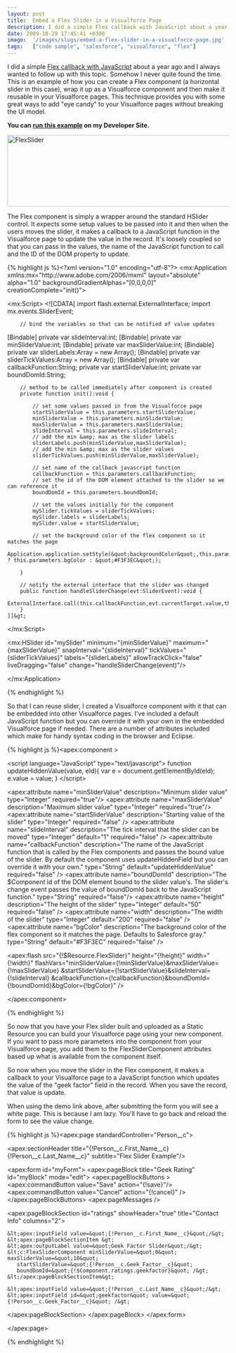 ```yaml
---
layout: post
title:  Embed a Flex Slider in a Visualforce Page
description: I did a simple Flex callback with JavaScript about a year ago and I always wanted to follow up with this topic. Somehow I never quite found the time. This is an example of how you can create a Flex component (a horizontal slider in this case), wrap it up as a Visualforce component and then make it reusable in your Visualforce pages. This technique provides you with some great ways to add eye candy to your Visualforce pages without breaking the UI model. You can run this example on my Developer S
date: 2009-10-29 17:45:41 +0300
image:  '/images/slugs/embed-a-flex-slider-in-a-visualforce-page.jpg'
tags:   ["code sample", "salesforce", "visualforce", "flex"]
---
```

<p>I did a simple <a href="/2008/12/09/flex-callback-example-with-visualforce/" target="_blank">Flex callback with JavaScript</a> about a year ago and I always wanted to follow up with this topic. Somehow I never quite found the time. This is an example of how you can create a Flex component (a horizontal slider in this case), wrap it up as a Visualforce component and then make it reusable in your Visualforce pages. This technique provides you with some great ways to add "eye candy" to your Visualforce pages without breaking the UI model.</p>
<p><strong>You can </strong><a href="http://jeffdouglas-developer-edition.na5.force.com/examples/flex_slider_example?id=a0H70000002Klmx" target="_blank"><strong>run this example</strong></a><strong> on my Developer Site.</strong></p>
<p><a href="http://jeffdouglas-developer-edition.na5.force.com/examples/flex_slider_example?id=a0H70000002Klmx"><img class="alignnone size-full wp-image-1553" title="FlexSlider" src="http://res.cloudinary.com/blog-jeffdouglas-com/image/upload/v1400399473/flexslider_dsnge1.png" alt="FlexSlider" width="544" height="162" /></a></p>
<p>The Flex component is simply a wrapper around the standard HSlider control. It expects some setup values to be passed into it and then when the users moves the slider, it makes a callback to a JavaScript function in the Visualforce page to update the value in the record. It's loosely coupled so that you can pass in the values, the name of the JavaScript function to call and the ID of the DOM property to update.</p>
{% highlight js %}&lt;?xml version=&quot;1.0&quot; encoding=&quot;utf-8&quot;?&gt;
&lt;mx:Application xmlns:mx=&quot;http://www.adobe.com/2006/mxml&quot;
	layout=&quot;absolute&quot; alpha=&quot;1.0&quot; backgroundGradientAlphas=&quot;[0,0,0,0]&quot;
	creationComplete=&quot;init()&quot;&gt;

&lt;mx:Script&gt;
	&lt;![CDATA[
		import flash.external.ExternalInterface;
		import mx.events.SliderEvent;

		// bind the variables so that can be notified of value updates
  [Bindable] private var slideInterval:int;
  [Bindable] private var minSliderValue:int;
  [Bindable] private var maxSliderValue:int;
  [Bindable] private var sliderLabels:Array = new Array();
  [Bindable] private var sliderTickValues:Array = new Array();
  [Bindable] private var callbackFunction:String;
  private var startSliderValue:int;
  private var boundDomId:String;

		// method to be called immediately after component is created
		private function init():void {

			// set some values passed in from the Visualforce page
			startSliderValue = this.parameters.startSliderValue;
			minSliderValue = this.parameters.minSliderValue;
			maxSliderValue = this.parameters.maxSliderValue;
			slideInterval = this.parameters.slideInterval;
			// add the min &amp; max as the slider labels
			sliderLabels.push(minSliderValue,maxSliderValue);
			// add the min &amp; max as the slider values
			sliderTickValues.push(minSliderValue,maxSliderValue);

			// set name of the callback javascript function
			callbackFunction = this.parameters.callbackFunction;
			// set the id of the DOM element attached to the slider so we can reference it
			boundDomId = this.parameters.boundDomId;

			// set the values initially for the component
			mySlider.tickValues = sliderTickValues;
			mySlider.labels = sliderLabels;
			mySlider.value = startSliderValue;

			// set the background color of the flex component so it matches the page
			Application.application.setStyle(&quot;backgroundColor&quot;,this.parameters.bgColor ? this.parameters.bgColor : &quot;#F3F3EC&quot;);

		}

		// notify the external interface that the slider was changed
		public function handleSliderChange(evt:SliderEvent):void {
			ExternalInterface.call(this.callbackFunction,evt.currentTarget.value,this.boundDomId);
		}
	]]&gt;
&lt;/mx:Script&gt;

&lt;mx:HSlider
	id=&quot;mySlider&quot;
	minimum=&quot;{minSliderValue}&quot;
	maximum=&quot;{maxSliderValue}&quot;
	snapInterval=&quot;{slideInterval}&quot;
	tickValues=&quot;{sliderTickValues}&quot;
	labels=&quot;{sliderLabels}&quot;
	allowTrackClick=&quot;false&quot;
	liveDragging=&quot;false&quot;
	change=&quot;handleSliderChange(event)&quot;/&gt;

&lt;/mx:Application&gt;

{% endhighlight %}
<p>So that I can reuse slider, I created a Visualforce component with it that can be embedded into other Visualforce pages. I've included a default JavaScript function but you can override it with your own in the embedded Visualforce page if needed. There are a number of attributes included which make for handy syntax coding in the browser and Eclipse.</p>
{% highlight js %}&lt;apex:component &gt;

  &lt;script language=&quot;JavaScript&quot; type=&quot;text/javascript&quot;&gt;
  function updateHiddenValue(value, eId){
  var e = document.getElementById(eId);
  e.value = value;
  }
  &lt;/script&gt;

  &lt;apex:attribute name=&quot;minSliderValue&quot; description=&quot;Minimum slider value&quot; type=&quot;Integer&quot; required=&quot;true&quot;/&gt;
  &lt;apex:attribute name=&quot;maxSliderValue&quot; description=&quot;Maximum slider value&quot; type=&quot;Integer&quot; required=&quot;true&quot;/&gt;
  &lt;apex:attribute name=&quot;startSliderValue&quot; description=&quot;Starting value of the slider&quot; type=&quot;Integer&quot; required=&quot;false&quot; /&gt;
  &lt;apex:attribute name=&quot;slideInterval&quot; description=&quot;The tick interval that the slider can be moved&quot; type=&quot;Integer&quot; default=&quot;1&quot; required=&quot;false&quot; /&gt;
  &lt;apex:attribute name=&quot;callbackFunction&quot; description=&quot;The name of the JavaScript function that is called by the Flex components and passes the bound value of the slider. By default the component uses updateHiddenField but you can override it with your own.&quot; type=&quot;String&quot; default=&quot;updateHiddenValue&quot; required=&quot;false&quot; /&gt;
  &lt;apex:attribute name=&quot;boundDomId&quot; description=&quot;The $Component id of the DOM element bound to the slider value's. The slider's change event passes the value of boundDomId back to the JavaScript function.&quot; type=&quot;String&quot; required=&quot;false&quot;/&gt;
  &lt;apex:attribute name=&quot;height&quot; description=&quot;The height of the slider&quot; type=&quot;Integer&quot; default=&quot;50&quot; required=&quot;false&quot; /&gt;
  &lt;apex:attribute name=&quot;width&quot; description=&quot;The width of the slider&quot; type=&quot;Integer&quot; default=&quot;200&quot; required=&quot;false&quot; /&gt;
  &lt;apex:attribute name=&quot;bgColor&quot; description=&quot;The background color of the flex component so it matches the page. Defaults to Salesforce gray.&quot; type=&quot;String&quot; default=&quot;#F3F3EC&quot; required=&quot;false&quot; /&gt;

  &lt;apex:flash src=&quot;{!$Resource.FlexSlider}&quot;
  height=&quot;{!height}&quot;
  width=&quot;{!width}&quot;
  flashVars=&quot;minSliderValue={!minSliderValue}&amp;maxSliderValue={!maxSliderValue}
    &amp;startSliderValue={!startSliderValue}&amp;slideInterval={!slideInterval}
    &amp;callbackFunction={!callbackFunction}&amp;boundDomId={!boundDomId}&amp;bgColor={!bgColor}&quot; /&gt;

&lt;/apex:component&gt;

{% endhighlight %}
<p>So now that you have your Flex slider built and uploaded as a Static Resource you can build your Visualforce page using your new component. If you want to pass more parameters into the component from your Visualforce page, you add them to the FlexSliderComponent attributes based up what is available from the component itself.</p>
<p>So now when you move the slider in the Flex component, it makes a callback to your Visualforce page to a JavaScript function which updates the value of the "geek factor" field in the record. When you save the record, that value is update.</p>
<p>When using the demo link above, after submitting the form you will see a white page. This is because I am lazy. You'll have to go back and reload the form to see the value change.</p>
{% highlight js %}&lt;apex:page standardController=&quot;Person__c&quot;&gt;

 &lt;apex:sectionHeader title=&quot;{!Person__c.First_Name__c} {!Person__c.Last_Name__c}&quot; subtitle=&quot;Flex Slider Example&quot;/&gt;

 &lt;apex:form id=&quot;myForm&quot;&gt;
  &lt;apex:pageBlock title=&quot;Geek Rating&quot; id=&quot;myBlock&quot; mode=&quot;edit&quot;&gt;
  &lt;apex:pageBlockButtons &gt;
    &lt;apex:commandButton value=&quot;Save&quot; action=&quot;{!save}&quot;/&gt;
    &lt;apex:commandButton value=&quot;Cancel&quot; action=&quot;{!cancel}&quot; /&gt;
  &lt;/apex:pageBlockButtons&gt;
  &lt;apex:pageMessages /&gt;

  &lt;apex:pageBlockSection id=&quot;ratings&quot; showHeader=&quot;true&quot; title=&quot;Contact Info&quot; columns=&quot;2&quot;&gt;

    &lt;apex:inputField value=&quot;{!Person__c.First_Name__c}&quot;/&gt;
    &lt;apex:pageBlockSectionItem &gt;
    &lt;apex:outputLabel value=&quot;Geek Factor Slider&quot;/&gt;
    &lt;c:FlexSliderComponent minSliderValue=&quot;0&quot; maxSliderValue=&quot;10&quot;
       startSliderValue=&quot;{!Person__c.Geek_Factor__c}&quot;
       boundDomId=&quot;{!$Component.ratings.geekfactor}&quot; /&gt;
    &lt;/apex:pageBlockSectionItem&gt;

    &lt;apex:inputField value=&quot;{!Person__c.Last_Name__c}&quot;/&gt;
    &lt;apex:inputField id=&quot;geekfactor&quot; value=&quot;{!Person__c.Geek_Factor__c}&quot; /&gt;

  &lt;/apex:pageBlockSection&gt;
  &lt;/apex:pageBlock&gt;
 &lt;/apex:form&gt;

&lt;/apex:page&gt;

{% endhighlight %}

